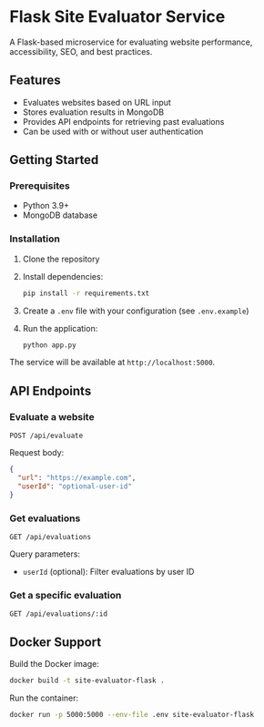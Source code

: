 # Flask Site Evaluator Service

A Flask-based microservice for evaluating website performance, accessibility, SEO, and best practices.

## Features

- Evaluates websites based on URL input
- Stores evaluation results in MongoDB
- Provides API endpoints for retrieving past evaluations
- Can be used with or without user authentication

## Getting Started

### Prerequisites

- Python 3.9+
- MongoDB database

### Installation

1. Clone the repository
2. Install dependencies:
   ```bash
   pip install -r requirements.txt
   ```

3. Create a `.env` file with your configuration (see `.env.example`)

4. Run the application:
   ```bash
   python app.py
   ```

The service will be available at `http://localhost:5000`.

## API Endpoints

### Evaluate a website

```
POST /api/evaluate
```

Request body:
```json
{
  "url": "https://example.com",
  "userId": "optional-user-id"
}
```

### Get evaluations

```
GET /api/evaluations
```

Query parameters:
- `userId` (optional): Filter evaluations by user ID

### Get a specific evaluation

```
GET /api/evaluations/:id
```

## Docker Support

Build the Docker image:
```bash
docker build -t site-evaluator-flask .
```

Run the container:
```bash
docker run -p 5000:5000 --env-file .env site-evaluator-flask
```
